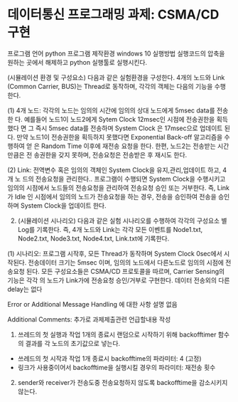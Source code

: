 # 데이터통신 프로그래밍 과제: CSMA/CD 구현


프로그램 언어 python
프로그램 제작환경 windows 10
실행방법
실행코드의 압축을 원하는 곳에서 해제하고 python 실행툴로 실행시킨다.


(시뮬레이션 환경 및 구성요소) 다음과 같은 실험환경을 구성한다. 4개의 노드와 Link
(Common Carrier, BUS)는 Thread로 동작하며, 각각의 객체는 다음의 기능을 수행한다.  

 (1) 4개 노드: 각각의 노드는 임의의 시간에 임의의 상대 노드에게 5msec data를 전송한
다. 예를들어 노드1이 노드2에게 Sytem Clock 12msec인 시점에 전송권한을 획득했다
면 그 즉시 5msec data를 전송하며 System Clock 은 17msec으로 업데이트 된다. 만약
노드1이 전송권한을 획득하지 못했다면 Exponential Back-off 알고리즘을 수행하여 얻
은 Random Time 이후에 재전송 요청을 한다. 한편, 노드2는 전송받는 시간만큼은 전
송권한을 갖지 못하며, 전송요청은 전송받은 후 재시도 한다.   

(2) Link: 전역변수 혹은 임의의 객체인 System Clock을 유지,관리,업데이트 하고, 4개 노
드의 전송요청을 관리한다.. 프로그램이 수행되면 System Clock을 수행시키고 임의의
시점에서 노드들의 전송요청을 관리하여 전송요청 승인 또는 거부한다. 즉, Link가 Idle
인 시점에서 임의의 노드가 전송요청을 하는 경우, 전송을 승인하여 전송을 승인하며
System Clock을 업데이트 한다.  

2. (시뮬레이션 시나리오) 다음과 같은 실험 시나리오를 수행하여 각각의 구성요소 별 Log를
기록한다. 즉, 4개 노드와 Link는 각각 모든 이벤트를 Node1.txt, Node2.txt, Node3.txt,
Node4.txt, Link.txt에 기록한다.  

(1) 시나리오: 프로그램 시작후, 모든 Thread가 동작하며 System Clock 0sec에서 시작된다. 전송데이터 크기는 5msec 이며, 임의의 노드에서 다른노드로 임의의 시점에 전송요청
된다. 모든 구성요소들은 CSMA/CD 프로토콜을 따르며, Carrier Sensing의 기능은 각각
의 노드가 Link가에 전송요청 승인/거부로 구현한다. 데이터 전송외의 다른 delay는 없다


Error or Additional Message Handling 에 대한 사항 설명
없음

Additional Comments: 추가로 과제제출관련 언급할내용 작성 

1. 쓰레드의 첫 실행과 작업 1개의 종료시 랜덤으로 시작하기 위해 backofftimer 함수의 결과를 각 노드의 초기값으로 넣는다.

- 쓰레드의 첫 시작과 작업 1개 종료시 backofftime의 파라미터: 4 (고정)
- 링크가 사용중이어서 backofftime을 실행시킬 경우의 파라미터: 재전송 횟수

2. sender와 receiver가 전송도중 전송요청하지 않도록 backofftime을 감소시키지 않는다.

